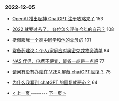 ### 2022-12-05 
- [OpenAI 推出超神 ChatGPT 注册攻略来了](https://www.v2ex.com/t/900126) 153
- [2022 就要过去了， 各位怎么评价今年的自己？](https://www.v2ex.com/t/900169) 108
- [挺佩服我一个高中同学和他的父母的](https://www.v2ex.com/t/900058) 101
- [常备药建议：个人/家庭应对奥密克戎物资清单](https://www.v2ex.com/t/900116) 84
- [NAS 伴侣，电费不便宜，能省一点是一点吧](https://www.v2ex.com/t/900105) 77
- [请问有没有办法在 V2EX 屏蔽 chatGPT 回复？](https://www.v2ex.com/t/900131) 75
- [为什么我看到 chatGPT 的回复就恶心？](https://www.v2ex.com/t/900177) 64 

- [ < 上一页 ](https://github.com/able8/v2ex-hot-record/blob/master/2022-12-04.md) -------- [ 下一页 > ](https://github.com/able8/v2ex-hot-record/blob/master/2022-12-06.md)